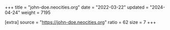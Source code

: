 +++
title = "john-doe.neocities.org"
date = "2022-03-22"
updated = "2024-04-24"
weight = 7195

[extra]
source = "https://john-doe.neocities.org"
ratio = 62
size = 7
+++
